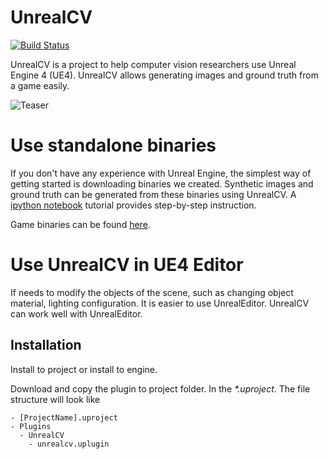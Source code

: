 # UnrealCV

[![Build Status](https://travis-ci.com/qiuwch/unrealcv.svg?token=x3MJbq7z7sZyEUorGp5T&branch=master)](https://travis-ci.com/qiuwch/unrealcv)

UnrealCV is a project to help computer vision researchers use Unreal Engine 4 (UE4). UnrealCV allows generating images and ground truth from a game easily.

<!-- ![architecture](http://weichaoqiu.com:4000/images/pipeline.svg) -->
![Teaser](http://weichaoqiu.com:4000/images/Annotation.png)

# Use standalone binaries

If you don't have any experience with Unreal Engine, the simplest way of getting started is downloading binaries we created. Synthetic images and ground truth can be generated from these binaries using UnrealCV. A [ipython notebook](http://www.weichaoqiu.com/unrealcv/ipynb_generate_images.html) tutorial provides step-by-step instruction.

Game binaries can be found [here](http://www.weichaoqiu.com/unrealcv/model_zoo.html).


# Use UnrealCV in UE4 Editor

If needs to modify the objects of the scene, such as changing object material, lighting configuration. It is easier to use UnrealEditor. UnrealCV can work well  with UnrealEditor.

## Installation
Install to project or install to engine.

Download and copy the plugin to project folder. In the _*.uproject_. The file structure will look like
```
- [ProjectName].uproject
- Plugins
  - UnrealCV
    - unrealcv.uplugin
```
